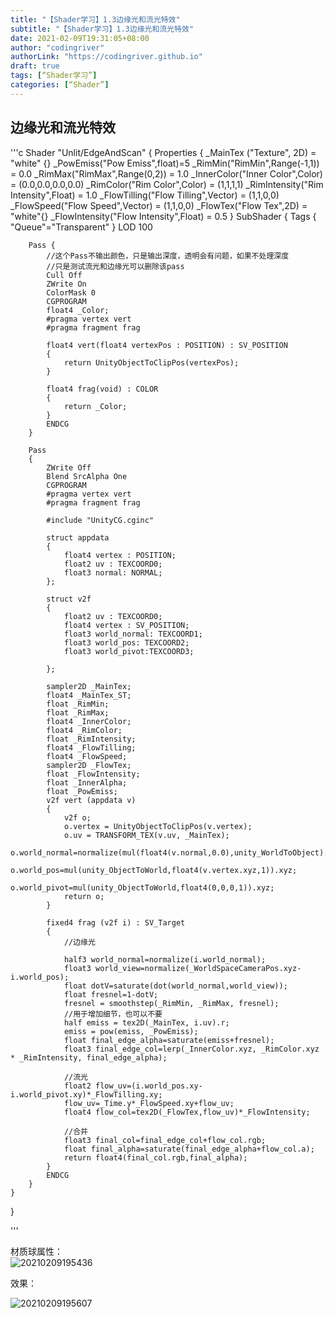 ```yaml
---
title: "【Shader学习】1.3边缘光和流光特效"
subtitle: "【Shader学习】1.3边缘光和流光特效"
date: 2021-02-09T19:31:05+08:00
author: "codingriver"
authorLink: "https://codingriver.github.io"
draft: true
tags: [“Shader学习”]
categories: [“Shader”]
---
```


<!--more-->
##  边缘光和流光特效
'''c
Shader "Unlit/EdgeAndScan"
{
	Properties
	{
		_MainTex ("Texture", 2D) = "white" {}
		_PowEmiss("Pow Emiss",float)=5
		_RimMin("RimMin",Range(-1,1)) = 0.0
		_RimMax("RimMax",Range(0,2)) = 1.0
		_InnerColor("Inner Color",Color) = (0.0,0.0,0.0,0.0)
		_RimColor("Rim Color",Color) = (1,1,1,1)
		_RimIntensity("Rim Intensity",Float) = 1.0
		_FlowTilling("Flow Tilling",Vector) = (1,1,0,0)
		_FlowSpeed("Flow Speed",Vector) = (1,1,0,0)
		_FlowTex("Flow Tex",2D) = "white"{}
		_FlowIntensity("Flow Intensity",Float) = 0.5
	}
	SubShader
	{
		Tags { "Queue"="Transparent" }
		LOD 100

		Pass {
			//这个Pass不输出颜色，只是输出深度，透明会有问题，如果不处理深度
			//只是测试流光和边缘光可以删除该pass
			Cull Off 
			ZWrite On 
			ColorMask 0
			CGPROGRAM
			float4 _Color;
			#pragma vertex vert 
			#pragma fragment frag

			float4 vert(float4 vertexPos : POSITION) : SV_POSITION
			{
				return UnityObjectToClipPos(vertexPos);
			}

			float4 frag(void) : COLOR
			{
				return _Color;
			}
			ENDCG
		}

		Pass
		{
			ZWrite Off
			Blend SrcAlpha One
			CGPROGRAM
			#pragma vertex vert
			#pragma fragment frag
			
			#include "UnityCG.cginc"

			struct appdata
			{
				float4 vertex : POSITION;
				float2 uv : TEXCOORD0;
				float3 normal: NORMAL;
			};

			struct v2f
			{
				float2 uv : TEXCOORD0;
				float4 vertex : SV_POSITION;
				float3 world_normal: TEXCOORD1;
				float3 world_pos: TEXCOORD2;
				float3 world_pivot:TEXCOORD3;
				
			};

			sampler2D _MainTex;
			float4 _MainTex_ST;
			float _RimMin;
			float _RimMax;
			float4 _InnerColor;
			float4 _RimColor;
			float _RimIntensity;
			float4 _FlowTilling;
			float4 _FlowSpeed;
			sampler2D _FlowTex;
			float _FlowIntensity;
			float _InnerAlpha;
			float _PowEmiss;
			v2f vert (appdata v)
			{
				v2f o;
				o.vertex = UnityObjectToClipPos(v.vertex);
				o.uv = TRANSFORM_TEX(v.uv, _MainTex);
				o.world_normal=normalize(mul(float4(v.normal,0.0),unity_WorldToObject).xyz);
				o.world_pos=mul(unity_ObjectToWorld,float4(v.vertex.xyz,1)).xyz;
				o.world_pivot=mul(unity_ObjectToWorld,float4(0,0,0,1)).xyz;
				return o;
			}
			
			fixed4 frag (v2f i) : SV_Target
			{
				//边缘光

				half3 world_normal=normalize(i.world_normal);
				float3 world_view=normalize(_WorldSpaceCameraPos.xyz-i.world_pos);
				float dotV=saturate(dot(world_normal,world_view));
				float fresnel=1-dotV;
				fresnel = smoothstep(_RimMin, _RimMax, fresnel);
				//用于增加细节，也可以不要
				half emiss = tex2D(_MainTex, i.uv).r;
				emiss = pow(emiss, _PowEmiss);
				float final_edge_alpha=saturate(emiss+fresnel);
				float3 final_edge_col=lerp(_InnerColor.xyz, _RimColor.xyz * _RimIntensity, final_edge_alpha);
				
				//流光
				float2 flow_uv=(i.world_pos.xy-i.world_pivot.xy)*_FlowTilling.xy;
				flow_uv=_Time.y*_FlowSpeed.xy+flow_uv;
				float4 flow_col=tex2D(_FlowTex,flow_uv)*_FlowIntensity;

				//合并
				float3 final_col=final_edge_col+flow_col.rgb;
				float final_alpha=saturate(final_edge_alpha+flow_col.a);
				return float4(final_col.rgb,final_alpha);
			}
			ENDCG
		}
	}
}

'''

材质球属性：  
![20210209195436](https://cdn.jsdelivr.net/gh/codingriver/cdn/texs/Shader学习-1.3边缘光和流光特效/20210209195436.png)  

效果： 

![20210209195607](https://cdn.jsdelivr.net/gh/codingriver/cdn/texs/Shader学习-1.3边缘光和流光特效/20210209195607.png)